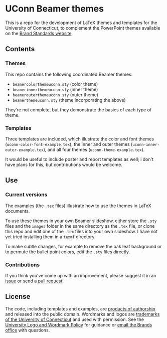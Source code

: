 # UConn Beamer themes

This is a repo for the development of LaTeX themes and templates for the University of Connecticut, to complement the PowerPoint themes available on the [Brand Standards website](http://brand.uconn.edu/resources/powerpoint-templates/).

## Contents

### Themes

This repo contains the following coordinated Beamer themes:

- `beamercolorthemeuconn.sty` (color theme)
- `beamerinnerthemeuconn.sty` (inner theme)
- `beamerouterthemeuconn.sty` (outer theme)
- `beamerthemeuconn.sty` (theme incorporating the above)

They're not complete, but they demonstrate the basics of each type of theme.

### Templates

Three templates are included, which illustrate the color and font themes (`uconn-color-font-example.tex`), the inner and outer themes (`uconn-inner-outer-example.tex`), and all four themes (`uconn-theme-example.tex`).

It would be useful to include poster and report templates as well; i don't have plans for this, but contributions would be welcome.

## Use

### Current versions

The examples (the `.tex` files) illustrate how to use the themes in LaTeX documents.

To use these themes in your own Beamer slideshow, either store the `.sty` files and the `images` folder in the same directory as the `.tex` file, or clone this repo and edit one of the `.tex` files into your own slideshow. I have not yet tried installing them in a `texmf` directory.

To make subtle changes, for example to remove the oak leaf background or to permute the bullet point colors, edit the `.sty` files directly.

### Contributions

If you think you've come up with an improvement, please suggest it in an [issue](https://guides.github.com/features/issues/) or send a [pull request](https://guides.github.com/activities/forking/)!

## License

The code, including templates and examples, are [products of authorship](http://research.uconn.edu/technology-commercialization/resources-for-faculty/tech-transfer-faqs/invention-ownership-flowchart/) and released into the public domain. Wordmarks and logos are [trademarks of the University of Connecticut](http://brand.uconn.edu/standards/wordmark-and-logos/) and used with permission. See the [University Logo and Wordmark Policy](http://policy.uconn.edu/2015/01/29/university-logo-and-wordmark/) for guidance or [email the Brands office](mailto:brand@uconn.edu) with questions.
